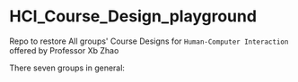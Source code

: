 # HCI_Course_Design_playground
Repo to restore All groups' Course Designs for `Human-Computer Interaction` offered by Professor Xb Zhao

There seven groups in general:



